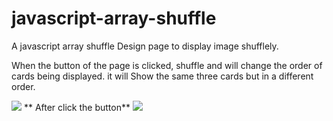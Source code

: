 # javascript-array-shuffle
A javascript array shuffle Design page to display image shufflely.

When the button of the page is clicked, shuffle and will change the order of cards being displayed. it will Show the same three cards but in a different order.

<img src="shuffle/images/beforeclick.png">
** After click the button**
<img src="shuffle/images/afterclick.png">
